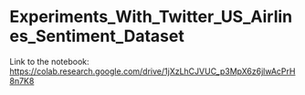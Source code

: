 # Experiments_With_Twitter_US_Airlines_Sentiment_Dataset

Link to the notebook: https://colab.research.google.com/drive/1jXzLhCJVUC_p3MpX6z6jlwAcPrH8n7K8